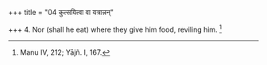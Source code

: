 +++
title = "04 कुत्सयित्वा वा यत्रान्नन्"

+++
4. Nor (shall he eat) where they give him food, reviling him. [^4] 


[^4]:  Manu IV, 212; Yājñ. I, 167.
